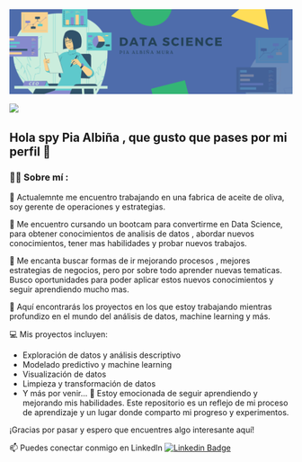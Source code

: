
<div id="header" align="center">
  <img decoding="async" src="Imagen Banner.png"/>
</div>

[![](https://img.shields.io/badge/LinkedIn-0077B5?style=for-the-badge&logo=linkedin&logoColor=white)](https://www.linkedin.com/in/pia-albiña/)

## Hola spy Pia Albiña , que gusto que pases por mi perfil 👋

 <div id="header" align="left">

### :woman_technologist: Sobre mí :

🔭 Actualemnte me encuentro trabajando en una fabrica de aceite de oliva, soy gerente de operaciones y estrategias.

🌱 Me encuentro cursando un bootcam para convertirme en Data Science, para obtener conocimientos de analisis de datos , abordar nuevos conocimientos, tener mas habilidades y probar nuevos trabajos.
 
:heartbeat: Me encanta buscar formas de ir mejorando procesos , mejores estrategias de negocios, pero por sobre todo aprender nuevas tematicas. Busco oportunidades para poder aplicar estos nuevos conocimientos y seguir aprendiendo mucho mas.

👯 Aquí encontrarás los proyectos en los que estoy trabajando mientras profundizo en el mundo del análisis de datos, machine learning y más.

💻 Mis proyectos incluyen:

* Exploración de datos y análisis descriptivo
* Modelado predictivo y machine learning
* Visualización de datos
* Limpieza y transformación de datos
* Y más por venir... 🚀
Estoy emocionada de seguir aprendiendo y mejorando mis habilidades. Este repositorio es un reflejo de mi proceso de aprendizaje y un lugar donde comparto mi progreso y experimentos.

¡Gracias por pasar y espero que encuentres algo interesante aquí!

📫 Puedes conectar conmigo en LinkedIn  [![Linkedin Badge](https://img.shields.io/badge/-Pia-blue?style=flat&logo=Linkedin&logoColor=white)](https://www.linkedin.com/in/pia-albiña/)


